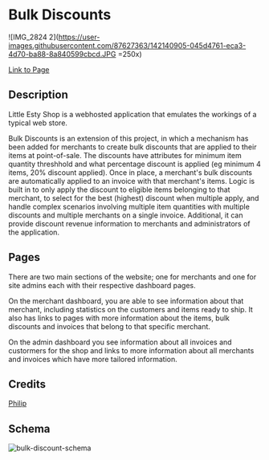 # Bulk Discounts

![IMG_2824 2](https://user-images.githubusercontent.com/87627363/142140905-045d4761-eca3-4d70-ba88-8a840599cbcd.JPG =250x)


[Link to Page](https://bulk-discounts-phimed.herokuapp.com/)

## Description

Little Esty Shop is a webhosted application that emulates the workings of a typical web store.

Bulk Discounts is an extension of this project, in which a mechanism has been added for merchants to create bulk discounts that are applied to their items at point-of-sale. The discounts have attributes for minimum item quantity threshhold and what percentage discount is applied (eg minimum 4 items, 20% discount applied). Once in place, a merchant's bulk discounts are automatically applied to an invoice with that merchant's items. Logic is built in to only apply the discount to eligible items belonging to that merchant, to select for the best (highest) discount when multiple apply, and handle complex scenarios involving multiple item quantities with multiple discounts and multiple merchants on a single invoice. Additional, it can provide discount revenue information to merchants and administrators of the application.

## Pages

There are two main sections of the website; one for merchants and one for site admins each with their respective dashboard pages.

On the merchant dashboard, you are able to see information about that merchant, including statistics on the customers and items ready to ship. It also has links to pages with more information about the items, bulk discounts and invoices that belong to that specific merchant.

On the admin dashboard you see information about all invoices and custormers for the shop and links to more information about all merchants and invoices which have more tailored information.

## Credits

[Philip](https://github.com/PhiMed)


## Schema
![bulk-discount-schema](https://user-images.githubusercontent.com/87627363/142140892-edc2c746-3f7b-4e5a-b52b-f71a6d2d8563.png)



